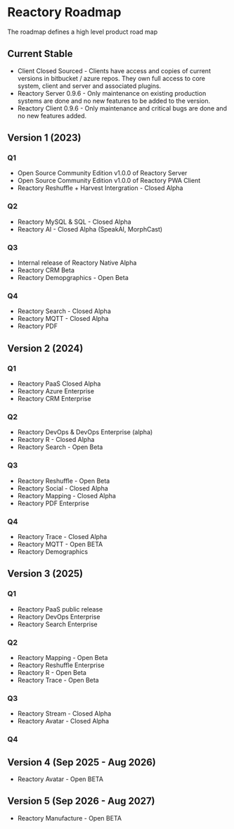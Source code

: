 # Reactory Roadmap
The roadmap defines a high level product road map
## Current Stable
* Client Closed Sourced - Clients have access and copies of current versions in bitbucket / azure repos. They own full access to core system, client and server and associated plugins.
* Reactory Server 0.9.6 - Only maintenance on existing production systems are done and no new features to be added to the version.
* Reactory Client 0.9.6 - Only maintenance and critical bugs are done and no new features added.

## Version 1 (2023)
### Q1
* Open Source Community Edition v1.0.0 of Reactory Server
* Open Source Community Edition v1.0.0 of Reactory PWA Client
* Reactory Reshuffle + Harvest Intergration - Closed Alpha 
### Q2
* Reactory MySQL & SQL - Closed Alpha
* Reactory AI - Closed Alpha (SpeakAI, MorphCast)
### Q3
* Internal release of Reactory Native Alpha
* Reactory CRM Beta
* Reactory Demopgraphics - Open Beta
### Q4
* Reactory Search - Closed Alpha
* Reactory MQTT - Closed Alpha
* Reactory PDF

## Version 2 (2024)

### Q1
* Reactory PaaS Closed Alpha
* Reactory Azure Enterprise 
* Reactory CRM Enterprise
### Q2
* Reactory DevOps & DevOps Enterprise (alpha)
* Reactory R - Closed Alpha
* Reactory Search - Open Beta

### Q3
* Reactory Reshuffle - Open Beta
* Reactory Social - Closed Alpha
* Reactory Mapping - Closed Alpha
* Reactory PDF Enterprise 
### Q4
* Reactory Trace - Closed Alpha
* Reactory MQTT - Open BETA
* Reactory Demographics

## Version 3 (2025)
### Q1 
* Reactory PaaS public release
* Reactory DevOps Enterprise  
* Reactory Search Enterprise

### Q2
* Reactory Mapping - Open Beta
* Reactory Reshuffle Enterprise
* Reactory R - Open Beta
* Reactory Trace - Open Beta

### Q3
* Reactory Stream - Closed Alpha
* Reactory Avatar - Closed Alpha

### Q4
## Version 4 (Sep 2025 - Aug 2026)
* Reactory Avatar - Open BETA


## Version 5 (Sep 2026 - Aug 2027)
* Reactory Manufacture - Open BETA
